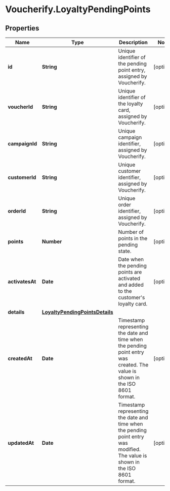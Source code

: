 # Voucherify.LoyaltyPendingPoints

## Properties

Name | Type | Description | Notes
------------ | ------------- | ------------- | -------------
**id** | **String** | Unique identifier of the pending point entry, assigned by Voucherify. | [optional] 
**voucherId** | **String** | Unique identifier of the loyalty card, assigned by Voucherify. | [optional] 
**campaignId** | **String** | Unique campaign identifier, assigned by Voucherify. | [optional] 
**customerId** | **String** | Unique customer identifier, assigned by Voucherify. | [optional] 
**orderId** | **String** | Unique order identifier, assigned by Voucherify. | [optional] 
**points** | **Number** | Number of points in the pending state. | [optional] 
**activatesAt** | **Date** | Date when the pending points are activated and added to the customer&#39;s loyalty card. | [optional] 
**details** | [**LoyaltyPendingPointsDetails**](LoyaltyPendingPointsDetails.md) |  | 
**createdAt** | **Date** | Timestamp representing the date and time when the pending point entry was created. The value is shown in the ISO 8601 format. | [optional] 
**updatedAt** | **Date** | Timestamp representing the date and time when the pending point entry was modified. The value is shown in the ISO 8601 format. | [optional] 


